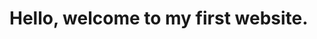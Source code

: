 <html>
  <head>
    <title>my first website.</title>
  </head>
  <body>
    <h1> Hello, welcome to my first website.</h1>
  </body>
</html>
